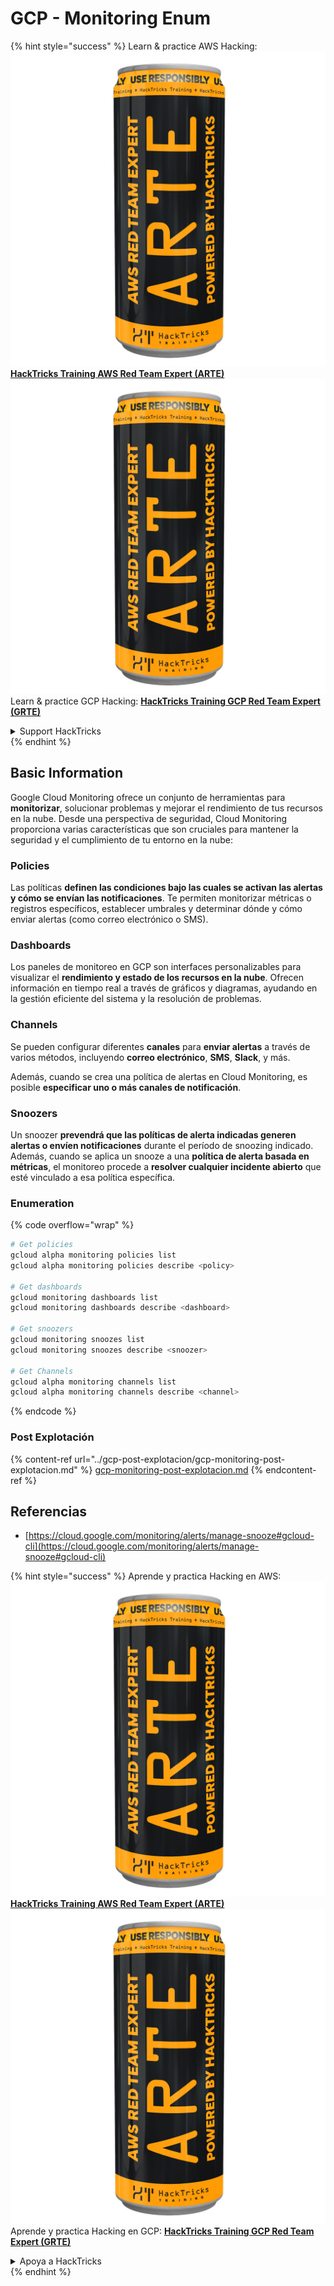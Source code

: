 # GCP - Monitoring Enum

{% hint style="success" %}
Learn & practice AWS Hacking:<img src="../../../.gitbook/assets/image (1) (1) (1).png" alt="" data-size="line">[**HackTricks Training AWS Red Team Expert (ARTE)**](https://training.hacktricks.xyz/courses/arte)<img src="../../../.gitbook/assets/image (1) (1) (1).png" alt="" data-size="line">\
Learn & practice GCP Hacking: <img src="../../../.gitbook/assets/image (2).png" alt="" data-size="line">[**HackTricks Training GCP Red Team Expert (GRTE)**<img src="../../../.gitbook/assets/image (2).png" alt="" data-size="line">](https://training.hacktricks.xyz/courses/grte)

<details>

<summary>Support HackTricks</summary>

* Check the [**subscription plans**](https://github.com/sponsors/carlospolop)!
* **Join the** 💬 [**Discord group**](https://discord.gg/hRep4RUj7f) or the [**telegram group**](https://t.me/peass) or **follow** us on **Twitter** 🐦 [**@hacktricks\_live**](https://twitter.com/hacktricks_live)**.**
* **Share hacking tricks by submitting PRs to the** [**HackTricks**](https://github.com/carlospolop/hacktricks) and [**HackTricks Cloud**](https://github.com/carlospolop/hacktricks-cloud) github repos.

</details>
{% endhint %}

## Basic Information

Google Cloud Monitoring ofrece un conjunto de herramientas para **monitorizar**, solucionar problemas y mejorar el rendimiento de tus recursos en la nube. Desde una perspectiva de seguridad, Cloud Monitoring proporciona varias características que son cruciales para mantener la seguridad y el cumplimiento de tu entorno en la nube:

### Policies

Las políticas **definen las condiciones bajo las cuales se activan las alertas y cómo se envían las notificaciones**. Te permiten monitorizar métricas o registros específicos, establecer umbrales y determinar dónde y cómo enviar alertas (como correo electrónico o SMS).

### Dashboards

Los paneles de monitoreo en GCP son interfaces personalizables para visualizar el **rendimiento y estado de los recursos en la nube**. Ofrecen información en tiempo real a través de gráficos y diagramas, ayudando en la gestión eficiente del sistema y la resolución de problemas.

### Channels

Se pueden configurar diferentes **canales** para **enviar alertas** a través de varios métodos, incluyendo **correo electrónico**, **SMS**, **Slack**, y más.

Además, cuando se crea una política de alertas en Cloud Monitoring, es posible **especificar uno o más canales de notificación**.

### Snoozers

Un snoozer **prevendrá que las políticas de alerta indicadas generen alertas o envíen notificaciones** durante el período de snoozing indicado. Además, cuando se aplica un snooze a una **política de alerta basada en métricas**, el monitoreo procede a **resolver cualquier incidente abierto** que esté vinculado a esa política específica.

### Enumeration

{% code overflow="wrap" %}
```bash
# Get policies
gcloud alpha monitoring policies list
gcloud alpha monitoring policies describe <policy>

# Get dashboards
gcloud monitoring dashboards list
gcloud monitoring dashboards describe <dashboard>

# Get snoozers
gcloud monitoring snoozes list
gcloud monitoring snoozes describe <snoozer>

# Get Channels
gcloud alpha monitoring channels list
gcloud alpha monitoring channels describe <channel>
```
{% endcode %}

### Post Explotación

{% content-ref url="../gcp-post-explotacion/gcp-monitoring-post-explotacion.md" %}
[gcp-monitoring-post-explotacion.md](../gcp-post-explotacion/gcp-monitoring-post-explotacion.md)
{% endcontent-ref %}

## Referencias

* [https://cloud.google.com/monitoring/alerts/manage-snooze#gcloud-cli](https://cloud.google.com/monitoring/alerts/manage-snooze#gcloud-cli)

{% hint style="success" %}
Aprende y practica Hacking en AWS:<img src="../../../.gitbook/assets/image (1) (1) (1).png" alt="" data-size="line">[**HackTricks Training AWS Red Team Expert (ARTE)**](https://training.hacktricks.xyz/courses/arte)<img src="../../../.gitbook/assets/image (1) (1) (1).png" alt="" data-size="line">\
Aprende y practica Hacking en GCP: <img src="../../../.gitbook/assets/image (2).png" alt="" data-size="line">[**HackTricks Training GCP Red Team Expert (GRTE)**<img src="../../../.gitbook/assets/image (2).png" alt="" data-size="line">](https://training.hacktricks.xyz/courses/grte)

<details>

<summary>Apoya a HackTricks</summary>

* Revisa los [**planes de suscripción**](https://github.com/sponsors/carlospolop)!
* **Únete al** 💬 [**grupo de Discord**](https://discord.gg/hRep4RUj7f) o al [**grupo de telegram**](https://t.me/peass) o **síguenos** en **Twitter** 🐦 [**@hacktricks\_live**](https://twitter.com/hacktricks_live)**.**
* **Comparte trucos de hacking enviando PRs a los** [**HackTricks**](https://github.com/carlospolop/hacktricks) y [**HackTricks Cloud**](https://github.com/carlospolop/hacktricks-cloud) repositorios de github.

</details>
{% endhint %}
